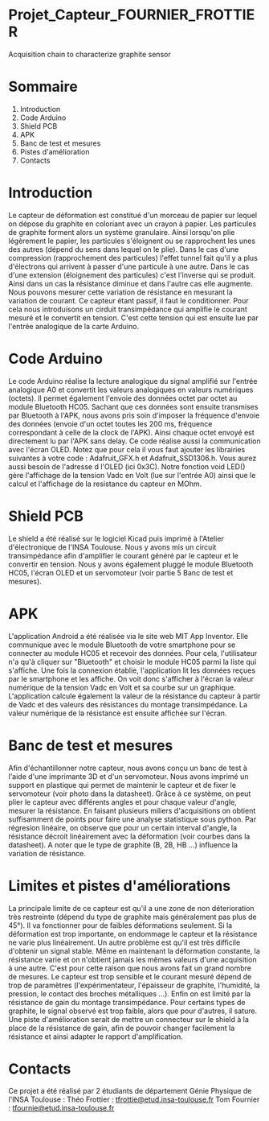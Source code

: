 # Projet_Capteur_FOURNIER_FROTTIER
Acquisition chain to characterize graphite sensor

# Sommaire

1) Introduction
2) Code Arduino
3) Shield PCB
4) APK
5) Banc de test et mesures
6) Pistes d'amélioration
7) Contacts

# Introduction

Le capteur de déformation est constitué d'un morceau de papier sur lequel on dépose du graphite en coloriant avec un crayon à papier. Les particules de graphite
forment alors un système granulaire. Ainsi lorsqu'on plie légèrement le papier, les particules s'éloignent ou se rapprochent les unes des autres (dépend du sens
dans lequel on le plie). Dans le cas d'une compression (rapprochement des particules) l'effet tunnel fait qu'il y a plus d'électrons qui arrivent à passer d'une
particule à une autre. Dans le cas d'une extension (éloignement des particules) c'est l'inverse qui se produit. Ainsi dans un cas la résistance diminue et dans 
l'autre cas elle augmente. Nous pouvons mesurer cette variation de résistance en mesurant la variation de courant. 
Ce capteur étant passif, il faut le conditionner. Pour cela nous introduisons un cirduit transimpédance qui amplifie le courant mesuré et le convertit en tension. 
C'est cette tension qui est ensuite lue par l'entrée analogique de la carte Arduino.

# Code Arduino

Le code Arduino réalise la lecture analogique du signal amplifié sur l'entrée analogique A0 et convertit les valeurs analogiques en valeurs numériques (octets).
Il permet également l'envoie des données octet par octet au module Bluetooth HC05. Sachant que ces données sont ensuite transmises par Bluetooth à l'APK, nous
avons pris soin d'imposer la fréquence d'envoie des données (envoie d'un octet toutes les 200 ms, fréquence correspondant à celle de la clock de l'APK). Ainsi 
chaque octet envoyé est directement lu par l'APK sans delay.
Ce code réalise aussi la communication avec l'écran OLED. Notez que pour cela il vous faut ajouter les librairies suivantes à votre code : Adafruit_GFX.h et
Adafruit_SSD1306.h. Vous aurez aussi besoin de l'adresse d l'OLED (ici 0x3C). Notre fonction void LED() gère l'affichage de la tension Vadc en Volt (lue sur l'entrée A0)
ainsi que le calcul et l'affichage de la resistance du capteur en MOhm.

# Shield PCB

Le shield a été réalisé sur le logiciel Kicad puis imprimé à l'Atelier d'électronique de l'INSA Toulouse. Nous y avons mis un circuit transimpédance afin d'amplifier
le courant généré par le capteur et le convertir en tension. Nous y avons également pluggé le module Bluetooth HC05, l'écran OLED et un servomoteur (voir partie 5
Banc de test et mesures).

# APK

L'application Android a été réalisée via le site web MIT App Inventor. Elle communique avec le module Bluetooth de votre smartphone pour se connecter au module HC05
et recevoir des données. Pour cela, l'utilisateur n'a qu'à cliquer sur "Bluetooth" et choisir le module HC05 parmi la liste qui s'affiche. Une fois la connexion
établie, l'application lit les données reçues par le smartphone et les affiche. On voit donc s'afficher à l'écran la valeur numérique de la tension Vadc en Volt et sa 
courbe sur un graphique. L'application calcule également la valeur de la résistance du capteur à partir de Vadc et des valeurs des résistances du montage transimpédance.
La valeur numérique de la résistance est ensuite affichée sur l'écran.

# Banc de test et mesures

Afin d'échantillonner notre capteur, nous avons conçu un banc de test à l'aide d'une imprimante 3D et d'un servomoteur. Nous avons imprimé un support en plastique qui 
permet de maintenir le capteur et de fixer le servomoteur (voir photo dans la datasheet). Grâce à ce système, on peut plier le capteur avec différents angles et pour
chaque valeur d'angle, mesurer la résistance. En faisant plusieurs miliers d'acquisitions on obtient suffisamment de points pour faire une analyse statistique sous python. Par
régresion linéaire, on observe que pour un certain interval d'angle, la résistance décroit linéairement avec la déformation (voir courbes dans la datasheet). A noter
que le type de graphite (B, 2B, HB ...) influence la variation de résistance.

# Limites et pistes d'améliorations

La principale limite de ce capteur est qu'il a une zone de non déterioration très restreinte (dépend du type de graphite mais généralement pas plus de 45°). 
Il va fonctionner pour de faibles déformations seulement. Si la déformation est trop importante, on endommage le capteur et la résistance ne varie plus linéairement.
Un autre problème est qu'il est très difficile d'obtenir un signal stable. Même en maintenant la déformation constante, la résistance varie et on n'obtient jamais
les mêmes valeurs d'une acquisition à une autre. C'est pour cette raison que nous avons fait un grand nombre de mesures. Le capteur est trop sensible et le courant 
mesuré dépend de trop de paramètres (l'expérimentateur, l'épaisseur de graphite, l'humidité, la pression, le contact des broches métalliques ...).
Enfin on est limité par la résistance de gain du montage transimpédance. Pour certains types de graphite, le signal observé est trop faible, alors que pour d'autres, il 
sature. Une piste d'amélioration serait de mettre un connecteur sur le shield à la place de la résistance de gain, afin de pouvoir changer facilement la résistance et
ainsi adapter le rapport d'amplification.

# Contacts

Ce projet a été réalisé par 2 étudiants de département Génie Physique de l'INSA Toulouse :
Théo Frottier : tfrottie@etud.insa-toulouse.fr
Tom Fournier : tfournie@etud.insa-toulouse.fr



   




